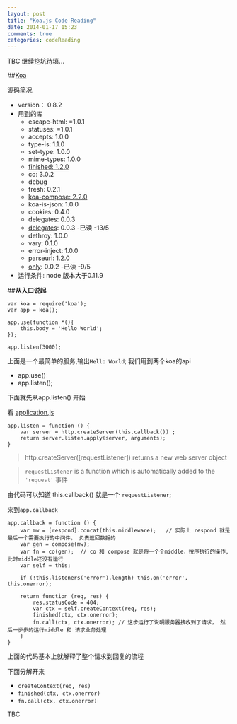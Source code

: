 ```yaml
---
layout: post
title: "Koa.js Code Reading"
date: 2014-01-17 15:23
comments: true
categories: codeReading
---
```

TBC 继续挖坑待填...

##[Koa](https://github.com/koajs/koa)

 
源码简况

 - version： 0.8.2
 - 用到的库
   - escape-html: =1.0.1
   - statuses: =1.0.1
   - accepts: 1.0.0
   - type-is: 1.1.0
   - set-type: 1.0.0
   - mime-types: 1.0.0
   - [finished: 1.2.0](https://zs1621.github.io/blog/2014/07/14/expressjs-slash-finished-code-reading/)
   - co: 3.0.2
   - debug
   - fresh: 0.2.1
   - [koa-compose: 2.2.0](https://zs1621.github.io/blog/2014/05/28/koa-compose-code-reading/)
   - koa-is-json: 1.0.0
   - cookies: 0.4.0
   - delegates: 0.0.3
   - [delegates](https://github.com/visionmedia/node-delegates/blob/master/index.js): 0.0.3 -已读 -13/5
   - dethroy: 1.0.0
   - vary: 0.1.0
   - error-inject: 1.0.0
   - parseurl: 1.2.0
   - [only](https://github.com/visionmedia/node-only): 0.0.2  -已读 -9/5
 - 运行条件: node 版本大于0.11.9



##**从入口说起**


```
var koa = require('koa');
var app = koa();

app.use(function *(){
    this.body = 'Hello World';    
});

app.listen(3000);
```


上面是一个最简单的服务,输出`Hello World`; 我们用到两个koa的api

 - app.use()
 - app.listen();

下面就先从app.listen() 开始


看 [application.js](https://github.com/koajs/koa/blob/master/lib/application.js) 


```
app.listen = function () {
    var server = http.createServer(this.callback()) ;  
    return server.listen.apply(server, arguments);
}
```

> http.createServer([requestListener])
 returns a new web server object

> `requestListener` is a function which is automatically added to the `'request'` 事件


由代码可以知道 this.callback() 就是一个 `requestListener`;


来到`app.callback`


```
app.callback = function () {
    var mw = [respond].concat(this.middleware);   // 实际上 respond 就是最后一个需要执行的中间件， 负责返回数据的 
    var gen = compose(mw); 
    var fn = co(gen);  // co 和 compose 就是将一个个middle，按序执行的操作, 此时middle还没有运行
    var self = this;
    
    if (!this.listeners('error').length) this.on('error', this.onerror);
    
    return function (req, res) {
        res.statusCode = 404;    
        var ctx = self.createContext(req, res);
        finished(ctx, ctx.onerror);
        fn.call(ctx, ctx.onerror); // 这步运行了说明服务器接收到了请求， 然后一步步的运行middle 和 请求业务处理
    }
}
```


上面的代码基本上就解释了整个请求到回复的流程



下面分解开来

 - `createContext(req, res)`
 - `finished(ctx, ctx.onerror)`
 - `fn.call(ctx, ctx.onerror)`


TBC
